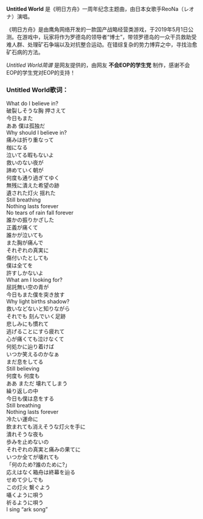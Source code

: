 

**Untitled World** 是《明日方舟》一周年纪念主题曲，由日本女歌手ReoNa（レオナ）演唱。

《明日方舟》是由鹰角网络开发的一款国产战略经营类游戏，于2019年5月1日公测。在游戏中，玩家将作为罗德岛的领导者“博士”，带领罗德岛的一众干员救助受难人群、处理矿石争端以及对抗整合运动。在错综复杂的势力博弈之中，寻找治愈矿石病的方法。

_Untitled World简谱_ 是网友提供的，由网友 **不会EOP的学生党** 制作，感谢不会EOP的学生党对EOP的支持！

### Untitled World歌词：

What do I believe in?  
破裂しそうな胸 押さえて  
今日もまた  
ああ 僕は孤独だ  
Why should I believe in?  
痛みは折り重なって  
枷になる  
泣いてる暇もないよ  
救いのない夜が  
諦めていく朝が  
何度も通り過ぎてゆく  
無残に潰えた希望の跡  
遺された灯火 揺れた  
Still breathing  
Nothing lasts forever  
No tears of rain fall forever  
誰かの振りかざした  
正義が痛くて  
誰かが泣いても  
また胸が痛んで  
それぞれの真実に  
傷付いたとしても  
僕は全てを  
許すしかないよ  
What am I looking for?  
屈託無い空の青が  
今日もまた僕を突き放す  
Why light births shadow?  
救いなどないと知りながら  
それでも 刻んでいく足跡  
悲しみにも慣れて  
逃げることにすら疲れて  
心が痛くても泣けなくて  
何処かに辿り着けば  
いつか笑えるのかなぁ  
まだ息をしてる  
Still believing  
何度も 何度も  
ああ まただ 壊れてしまう  
繰り返しの中  
今日も僕は息をする  
Still breathing  
Nothing lasts forever  
冷たい運命に  
飲まれても消えそうな灯火を手に  
潰れそうな夜も  
歩みを止めないの  
それぞれの真実と痛みの果てに  
いつか全てが壊れても  
「何のため?誰のために?」  
応えはなく箱舟は終幕を辿る  
せめて少しでも  
この灯火 繋ぐよう  
囁くように唄う  
祈るように唄う  
I sing “ark song”


